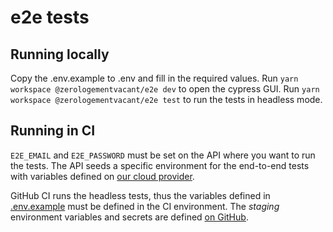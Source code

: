 # e2e tests

## Running locally

Copy the .env.example to .env and fill in the required values.
Run `yarn workspace @zerologementvacant/e2e dev` to open the cypress GUI.
Run `yarn workspace @zerologementvacant/e2e test` to run the tests in headless
mode.

## Running in CI

`E2E_EMAIL` and `E2E_PASSWORD` must be set on the API where you want to run the
tests.
The API seeds a specific environment for the end-to-end tests with variables
defined on [our cloud provider](https://console.clever-cloud.com/organisations/orga_31f13631-abb3-48d2-a58b-24b736f02a9d/applications/app_be5bb031-0ce0-4ce1-ac71-c5434691dcb6/variables).

GitHub CI runs the headless tests, thus the variables defined in [.env.example](./.env.example) must be defined in the CI environment.
The _staging_ environment variables and secrets are defined [on GitHub](https://github.com/MTES-MCT/zero-logement-vacant/settings/environments/3313774599/edit).
